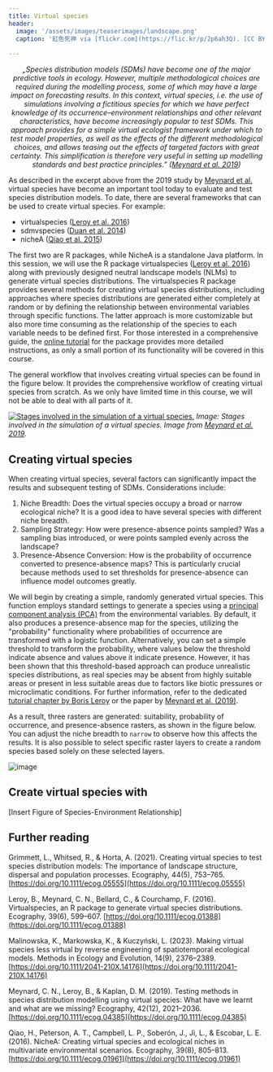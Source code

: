 ```yaml
---
title: Virtual species
header:
  image: '/assets/images/teaserimages/landscape.png'
  caption: '紅色死神 via [flickr.com](https://flic.kr/p/2p6ah3Q). [CC BY-NC-SA 2.0](https://creativecommons.org/licenses/by-nc-sa/2.0/). Image cropped.'
  
---
```

<p style="text-align: center; font-style: italic;">
„Species distribution models (SDMs) have become one of the major predictive tools in ecology. However, multiple methodological choices are required during the modelling process, some of which may have a large impact on forecasting results. In this context, virtual species, i.e. the use of simulations involving a fictitious species for which we have perfect knowledge of its occurrence–environment relationships and other relevant characteristics, have become increasingly popular to test SDMs. This approach provides for a simple virtual ecologist framework under which to test model properties, as well as the effects of the different methodological choices, and allows teasing out the effects of targeted factors with great certainty. This simplification is therefore very useful in setting up modelling standards and best practice principles.” (<a href="https://doi.org/10.1111/ecog.04385">Meynard et al. 2019</a>)
</p>

As described in the excerpt above from the 2019 study by [Meynard et al.]( https://doi.org/10.1111/ecog.04385) virtual species have become an important tool today to evaluate and test species distribution models. To date, there are several frameworks that can be used to create virtual species. For example:
-	virtualspecies ([Leroy et al. 2016](https://doi.org/10.1111/ecog.01388))
-   sdmvspecies ([Duan et al. 2014](https://doi.org/10.1111/ecog.01080))
-	nicheA ([Qiao et al. 2015](https://doi.org/10.1111/ecog.01961))

The first two are R packages, while NicheA is a standalone Java platform. In this session, we will use the R package virtualspecies ([Leroy et al. 2016](https://doi.org/10.1111/ecog.01388)) along with previously designed neutral landscape models (NLMs) to generate virtual species distributions. The virtualspecies R package provides several methods for creating virtual species distributions, including approaches where species distributions are generated either completely at random or by defining the relationship between environmental variables through specific functions. The latter approach is more customizable but also more time consuming as the relationship of the species to each variable needs to be defined first. For those interested in a comprehensive guide, the [online tutorial]( https://borisleroy.com/virtualspecies_tutorial/) for the package provides more detailed instructions, as only a small portion of its functionality will be covered in this course. 

The general workflow that involves creating virtual species can be found in the figure below. It provides the comprehensive workflow of creating virtual species from scratch. As we only have limited time in this course, we will not be able to deal with all parts of it.
	
[![Stages involved in the simulation of a virtual species.](https://nsojournals.onlinelibrary.wiley.com/cms/asset/8305d1b7-e4b8-42c0-96d4-80ee503c6fd4/ecog12443-fig-0001-m.jpg)](https://nsojournals.onlinelibrary.wiley.com/cms/asset/8305d1b7-e4b8-42c0-96d4-80ee503c6fd4/ecog12443-fig-0001-m.jpg)
 *Image: Stages involved in the simulation of a virtual species. Image from [Meynard et al. 2019](https://doi.org/10.1111/ecog.04385).*

## Creating virtual species

When creating virtual species, several factors can significantly impact the results and subsequent testing of SDMs. Considerations include:
1.	Niche Breadth: Does the virtual species occupy a broad or narrow ecological niche? It is a good idea to have several species with different niche breadth.
1.  Sampling Strategy: How were presence-absence points sampled? Was a sampling bias introduced, or were points sampled evenly across the landscape?
1.	Presence-Absence Conversion: How is the probability of occurrence converted to presence-absence maps? This is particularly crucial because methods used to set thresholds for presence-absence can influence model outcomes greatly.

We will begin by creating a simple, randomly generated virtual species. This function employs standard settings to generate a species using a [principal component analysis (PCA)]( https://en.wikipedia.org/wiki/Principal_component_analysis) from the environmental variables. By default, it also produces a presence-absence map for the species, utilizing the "probability" functionality where probabilities of occurrence are transformed with a logistic function. Alternatively, you can set a simple threshold to transform the probability, where values below the threshold indicate absence and values above it indicate presence.
However, it has been shown that this threshold-based approach can produce unrealistic species distributions, as real species may be absent from highly suitable areas or present in less suitable areas due to factors like biotic pressures or microclimatic conditions. For further information, refer to the dedicated [tutorial chapter by Boris Leroy]( https://borisleroy.com/virtualspecies_tutorial/04-presenceabsence.html) or the paper by [Meynard et al. (2019)](https://doi.org/10.1111/ecog.04385).

<script src="https://gist.github.com/uilehre/b44cbe08f03bfb4debbb74526d06204f.js"></script>

As a result, three rasters are generated: suitability, probability of occurrence, and presence-absence rasters, as shown in the figure below. You can adjust the niche breadth to `narrow` to observe how this affects the results. It is also possible to select specific raster layers to create a random species based solely on these selected layers.

![image](../assets/images/unit02/random_sp.png)

## Create virtual species with 

[Insert Figure of Species-Environment Relationship]


## Further reading

Grimmett, L., Whitsed, R., & Horta, A. (2021). Creating virtual species to test species distribution models: The importance of landscape structure, dispersal and population processes. Ecography, 44(5), 753–765. [https://doi.org/10.1111/ecog.05555](https://doi.org/10.1111/ecog.05555)

Leroy, B., Meynard, C. N., Bellard, C., & Courchamp, F. (2016). Virtualspecies, an R package to generate virtual species distributions. Ecography, 39(6), 599–607. [https://doi.org/10.1111/ecog.01388](https://doi.org/10.1111/ecog.01388)

Malinowska, K., Markowska, K., & Kuczyński, L. (2023). Making virtual species less virtual by reverse engineering of spatiotemporal ecological models. Methods in Ecology and Evolution, 14(9), 2376–2389. [https://doi.org/10.1111/2041-210X.14176](https://doi.org/10.1111/2041-210X.14176)

Meynard, C. N., Leroy, B., & Kaplan, D. M. (2019). Testing methods in species distribution modelling using virtual species: What have we learnt and what are we missing? Ecography, 42(12), 2021–2036. [https://doi.org/10.1111/ecog.04385](https://doi.org/10.1111/ecog.04385)

Qiao, H., Peterson, A. T., Campbell, L. P., Soberón, J., Ji, L., & Escobar, L. E. (2016). NicheA: Creating virtual species and ecological niches in multivariate environmental scenarios. Ecography, 39(8), 805–813. [https://doi.org/10.1111/ecog.01961](https://doi.org/10.1111/ecog.01961)
